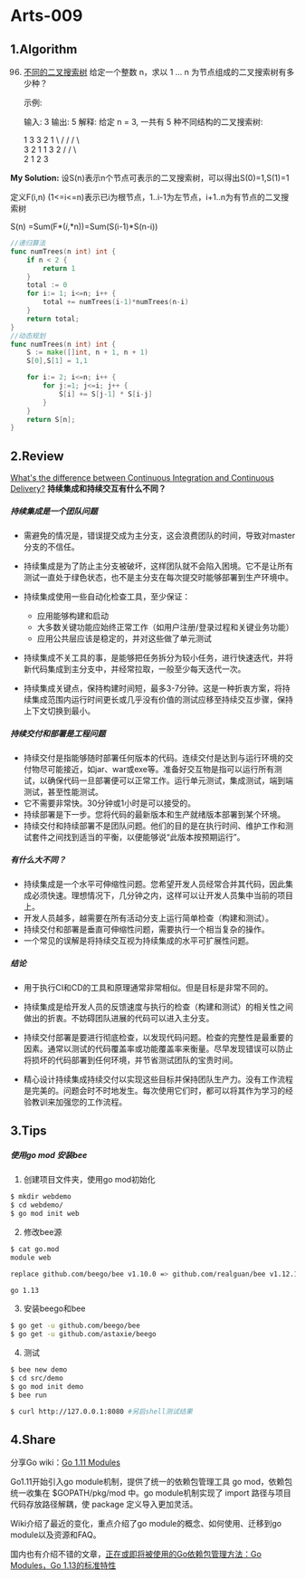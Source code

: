 # Arts-009

## 1.Algorithm

96. [不同的二叉搜索树](https://leetcode-cn.com/problems/unique-binary-search-trees/)
给定一个整数 n，求以 1 ... n 为节点组成的二叉搜索树有多少种？

    示例:

    输入: 3
    输出: 5
    解释:
    给定 n = 3, 一共有 5 种不同结构的二叉搜索树:

       1         3     3      2      1
        \       /     /      / \      \
         3     2     1      1   3      2
        /     /       \                 \
       2     1         2                 3



**My Solution:**
设S(n)表示n个节点可表示的二叉搜索树，可以得出S(0)=1,S(1)=1

定义F(i,n)  (1<=i<=n)表示已i为根节点，1..i-1为左节点，i+1..n为有节点的二叉搜索树

S(n) =Sum(F*(*i*,*n))=Sum(S(i-1)*S(n-i))

```Go
//递归算法
func numTrees(n int) int {
	if n < 2 {
		return 1
	}
	total := 0
	for i:= 1; i<=n; i++ {
		total += numTrees(i-1)*numTrees(n-i)
	}
	return total;
}
//动态规划
func numTrees(n int) int {
	S := make([]int, n + 1, n + 1)
	S[0],S[1] = 1,1

	for i:= 2; i<=n; i++ {
		for j:=1; j<=i; j++ {
			S[i] += S[j-1] * S[i-j]
		}
	}
	return S[n];
}
```



## 2.Review

[What's the difference between Continuous Integration and Continuous Delivery?](https://hackernoon.com/the-real-difference-between-ci-and-cd-smu363p)
**持续集成和持续交互有什么不同？**

##### 持续集成是一个团队问题
- 需避免的情况是，错误提交成为主分支，这会浪费团队的时间，导致对master分支的不信任。

- 持续集成是为了防止主分支被破坏，这样团队就不会陷入困境。它不是让所有测试一直处于绿色状态，也不是主分支在每次提交时能够部署到生产环境中。

- 持续集成使用一些自动化检查工具，至少保证：
  - 应用能够构建和启动
  - 大多数关键功能应始终正常工作（如用户注册/登录过程和关键业务功能）
  - 应用公共层应该是稳定的，并对这些做了单元测试

- 持续集成不关工具的事，是能够把任务拆分为较小任务，进行快速迭代，并将新代码集成到主分支中，并经常拉取，一般至少每天迭代一次。

- 持续集成关键点，保持构建时间短，最多3-7分钟。这是一种折衷方案，将持续集成范围内运行时间更长或几乎没有价值的测试应移至持续交互步骤，保持上下文切换到最小。

##### 持续交付和部署是工程问题
- 持续交付是指能够随时部署任何版本的代码。连续交付是达到与运行环境的交付物尽可能接近，如jar、war或exe等。准备好交互物是指可以运行所有测试，以确保代码一旦部署便可以正常工作。运行单元测试，集成测试，端到端测试，甚至性能测试。
- 它不需要非常快。30分钟或1小时是可以接受的。
- 持续部署是下一步。您将代码的最新版本和生产就绪版本部署到某个环境。
- 持续交付和持续部署不是团队问题。他们的目的是在执行时间、维护工作和测试套件之间找到适当的平衡，以便能够说“此版本按预期运行”。

##### 有什么大不同？
- 持续集成是一个水平可伸缩性问题。您希望开发人员经常合并其代码，因此集成必须快速。理想情况下，几分钟之内，这样可以让开发人员集中当前的项目上。
- 开发人员越多，越需要在所有活动分支上运行简单检查（构建和测试）。
- 持续交付和部署是垂直可伸缩性问题，需要执行一个相当复杂的操作。
- 一个常见的误解是将持续交互视为持续集成的水平可扩展性问题。
  
##### 结论
- 用于执行CI和CD的工具和原理通常非常相似。但是目标是非常不同的。

- 持续集成是给开发人员的反馈速度与执行的检查（构建和测试）的相关性之间做出的折衷。不妨碍团队进展的代码可以进入主分支。

- 持续交付部署是要进行彻底检查，以发现代码问题。检查的完整性是最重要的因素。通常以测试的代码覆盖率或功能覆盖率来衡量。尽早发现错误可以防止将损坏的代码部署到任何环境，并节省测试团队的宝贵时间。

- 精心设计持续集成持续交付以实现这些目标并保持团队生产力。没有工作流程是完美的。问题会时不时地发生。每次使用它们时，都可以将其作为学习的经验教训来加强您的工作流程。

  


## 3.Tips
##### 使用go mod 安装bee
1. 创建项目文件夹，使用go mod初始化
```bash
$ mkdir webdemo
$ cd webdemo/
$ go mod init web
```
2. 修改bee源

```bash
$ cat go.mod 
module web

replace github.com/beego/bee v1.10.0 => github.com/realguan/bee v1.12.1

go 1.13
```
3. 安装beego和bee

```bash
$ go get -u github.com/beego/bee
$ go get -u github.com/astaxie/beego
```
4. 测试

```bash
$ bee new demo
$ cd src/demo
$ go mod init demo
$ bee run

$ curl http://127.0.0.1:8080 #另启shell测试结果
```



## 4.Share

分享Go wiki：[Go 1.11 Modules](https://github.com/golang/go/wiki/Modules)

Go1.11开始引入go module机制，提供了统一的依赖包管理工具 go mod，依赖包统一收集在 $GOPATH/pkg/mod 中。go module机制实现了 import 路径与项目代码存放路径解耦，使 package 定义导入更加灵活。

Wiki介绍了最近的变化，重点介绍了go module的概念、如何使用、迁移到go module以及资源和FAQ。

国内也有介绍不错的文章，[正在或即将被使用的Go依赖包管理方法：Go Modules，Go 1.13的标准特性](https://mp.weixin.qq.com/s/SGGV3tWEg5AAJ7I_FcK0cg)

